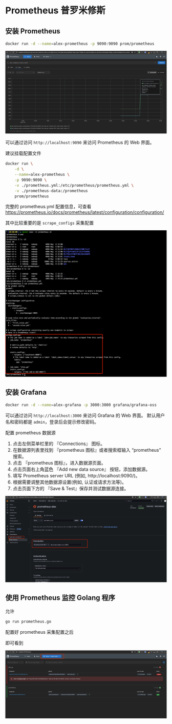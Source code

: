 # Prometheus 普罗米修斯

## 安装 Prometheus

```bash
docker run -d --name=alex-prometheus -p 9090:9090 prom/prometheus
```

![](./imgs/1.png)

可以通过访问 `http://localhost:9090` 来访问 Prometheus 的 Web 界面。

建议挂载配置文件

```bash
docker run \
    -d \
    --name=alex-prometheus \
    -p 9090:9090 \
    -v ./prometheus.yml:/etc/prometheus/prometheus.yml \
    -v ./prometheus-data:/prometheus
    prom/prometheus
```

完整的 prometheus.yml 配置信息，可查看 https://prometheus.io/docs/prometheus/latest/configuration/configuration/

其中比较重要的是 `scrape_configs` 采集配置

![](./imgs/2.png)

## 安装 Grafana

```bash
docker run -d --name=alex-grafana -p 3000:3000 grafana/grafana-oss
```

可以通过访问 `http://localhost:3000` 来访问 Grafana 的 Web 界面。
默认用户名和密码都是 `admin`，登录后会提示修改密码。

配置 prometheus 数据源

1. 点击左侧菜单栏里的 『Connections』 图标。
2. 在数据源列表里找到 『prometheus 图标』或者搜索框输入 “prometheus” 搜索。
3. 点击 『prometheus 图标』，进入数据源页面。
4. 点击页面右上角蓝色 『Add new data source』 按钮，添加数据源。
5. 填写 Prometheus server URL (例如, http://localhost:9090/)。
6. 根据需要调整其他数据源设置(例如, 认证或请求方法等)。
7. 点击页面下方的 『Save & Test』保存并测试数据源连接。

![](./imgs/3.png)

## 使用 Prometheus 监控 Golang 程序

允许

```bash
go run prometheus.go
```

配置好 prometheus 采集配置之后

即可看到

![](./imgs/4.png)